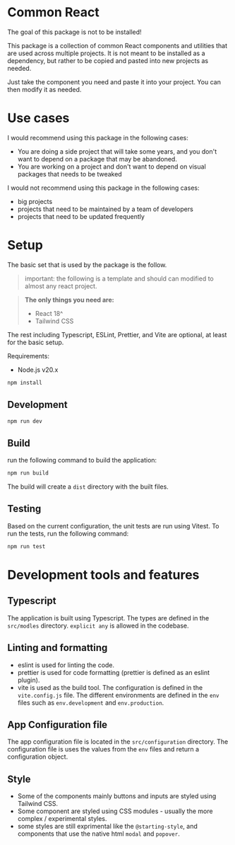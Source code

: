 # Common React

The goal of this package is not to be installed!

This package is a collection of common React components and utilities that are used across multiple projects. It is not meant to be installed as a dependency, but rather to be copied and pasted into new projects as needed.

Just take the component you need and paste it into your project. You can then modify it as needed.


# Use cases 

I would recommend using this package in the following cases:

- You are doing a side project that will take some years, and you don't want to depend on a package that may be abandoned.
- You are working on a project and don't want to depend on visual packages that needs to be tweaked

I would not recommend using this package in the following cases:
- big projects 
- projects that need to be maintained by a team of developers
- projects that need to be updated frequently


# Setup 

The basic set that is used by the package is the follow.

> important: the following is a template and should can modified to almost any react project.


> **The only things you need are:**
> - React 18^
> - Tailwind CSS

The rest including Typescript, ESLint, Prettier, and Vite are optional, at least for the basic setup.



Requirements:

- Node.js v20.x

```bash
npm install
```

## Development

```bash
npm run dev
```

## Build

run the following command to build the application:

```bash
npm run build
```

The build will create a `dist` directory with the built files.

## Testing

Based on the current configuration, the unit tests are run using Vitest.
To run the tests, run the following command:

```bash
npm run test
```

# Development tools and features

## Typescript

The application is built using Typescript. The types are defined in the `src/modles` directory.
`explicit any` is allowed in the codebase.

## Linting and formatting

- eslint is used for linting the code.
- prettier is used for code formatting (prettier is defined as an eslint plugin).
- vite is used as the build tool. The configuration is defined in the `vite.config.js` file. The different environments
  are
  defined in the `env` files such as `env.development` and `env.production`.

## App Configuration file

The app configuration file is located in the `src/configuration` directory.
The configuration file is uses the values from the `env` files and return a configuration object.

## Style

- Some of the components mainly buttons and inputs are styled using Tailwind CSS.
- Some component are styled using CSS modules - usually the more complex / experimental styles.
- some styles are still exprimental like the `@starting-style`, and components that use the native html `modal`
  and `popover`.

